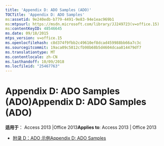 ```yaml
---
title: 'Appendix D: ADO Samples (ADO)'
TOCTitle: 'Appendix D: ADO Samples'
ms:assetid: 9e240edb-b779-4491-9e83-94e1eac969b1
ms:mtpsurl: https://msdn.microsoft.com/library/JJ249723(v=office.15)
ms:contentKeyID: 48546645
ms.date: 09/18/2015
mtps_version: v=office.15
ms.openlocfilehash: c8d374f9fbb2c49610ef8dcad459988bb66a7c3c
ms.sourcegitcommit: 19aca09c5812cfb98b68b5d4604dcaa814479df7
ms.translationtype: MT
ms.contentlocale: zh-CN
ms.lasthandoff: 10/09/2018
ms.locfileid: "25467763"
---
```

# <a name="appendix-d-ado-samples-ado"></a><span data-ttu-id="e3438-102">Appendix D: ADO Samples (ADO)</span><span class="sxs-lookup"><span data-stu-id="e3438-102">Appendix D: ADO Samples (ADO)</span></span>


<span data-ttu-id="e3438-103">**适用于**： Access 2013 |Office 2013</span><span class="sxs-lookup"><span data-stu-id="e3438-103">**Applies to**: Access 2013 | Office 2013</span></span>



  - [<span data-ttu-id="e3438-104">附录 D：ADO 示例</span><span class="sxs-lookup"><span data-stu-id="e3438-104">Appendix D: ADO Samples</span></span>](appendix-d-ado-samples.md)

